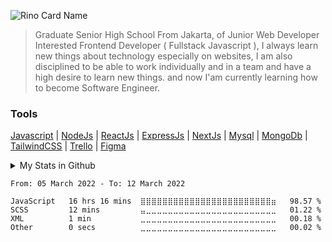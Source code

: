 ![Rino Card Name](https://cardivo.vercel.app/api?name=Rino%20Satya%20Putra&description=FrontEnd%20as%20Fullstack%20Javascript%20Developer&image=https://avatars.githubusercontent.com/u/50629099?v=4&backgroundColor=%231A374D&linkedin=Rino%20Satya%20Putra&github=riyaraa&pattern=topography&colorPattern=%23324468&fontColor=%23ffffff&iconColor=%23ffffff)

> Graduate Senior High School From Jakarta, of Junior Web Developer Interested Frontend Developer ( Fullstack Javascript ), I always learn new things about technology especially on websites, I am also disciplined to be able to work individually and in a team and have a high desire to learn new things. and now I'am currently learning how to become Software Engineer.
 
 ### Tools
 <a href="https://developer.mozilla.org/en-US/docs/Web/JavaScript?retiredLocale=id">Javascript</a> | <a href="https://nodejs.org/en/">NodeJs</a> | <a href="https://reactjs.org/">ReactJs</a> | <a href="https://expressjs.com/">ExpressJs</a> | <a href="https://nextjs.org/">NextJs</a> | <a href="https://www.mysql.com/">Mysql</a> | <a href="https://www.mongodb.com/">MongoDb</a> | <a href="https://tailwindcss.com">TailwindCSS</a> | <a href="https://trello.com">Trello</a> | <a href="https://figma.com">Figma</a> 
<details>
  <summary>My Stats in Github</summary>
  <img src="https://github-readme-stats.vercel.app/api?username=riyaraa&show_icons=true&theme=github_dark" />
</details>

 <!--START_SECTION:waka-->

```text
From: 05 March 2022 - To: 12 March 2022

JavaScript   16 hrs 16 mins  ⣿⣿⣿⣿⣿⣿⣿⣿⣿⣿⣿⣿⣿⣿⣿⣿⣿⣿⣿⣿⣿⣿⣿⣿⣶   98.57 %
SCSS         12 mins         ⣤⣀⣀⣀⣀⣀⣀⣀⣀⣀⣀⣀⣀⣀⣀⣀⣀⣀⣀⣀⣀⣀⣀⣀⣀   01.22 %
XML          1 min           ⣀⣀⣀⣀⣀⣀⣀⣀⣀⣀⣀⣀⣀⣀⣀⣀⣀⣀⣀⣀⣀⣀⣀⣀⣀   00.18 %
Other        0 secs          ⣀⣀⣀⣀⣀⣀⣀⣀⣀⣀⣀⣀⣀⣀⣀⣀⣀⣀⣀⣀⣀⣀⣀⣀⣀   00.02 %
```

<!--END_SECTION:waka-->
